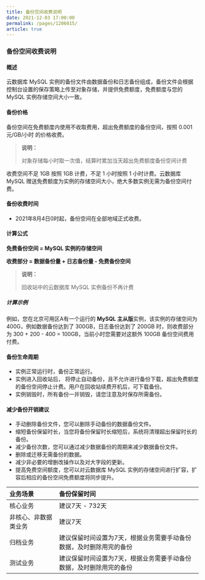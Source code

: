 ```yaml
---
title: 备份空间收费说明
date: 2021-12-03 17:00:00
permalink: /pages/1206015/
article: true
---
```


### 备份空间收费说明

#### 概述

云数据库 MySQL 实例的备份文件由数据备份和日志备份组成，备份文件会根据控制台设置的保存策略上传至对象存储，并提供免费额度，免费额度与您的 MySQL 实例存储空间大小一致。

#### 备份价格

备份空间在免费额度内使用不收取费用，超出免费额度的备份空间，按照 0.001元/GB/小时 的价格收费。

> **说明：**
>
> 对象存储每小时取一次值，结算时累加当天超出免费额度备份空间计费

收费空间不足 1GB 按照 1GB 计费，不足 1 小时按照 1 小时计费。云数据库 MySQL 赠送免费额度为实例的存储空间大小，绝大多数实例无需为备份空间付费。

#### 备份收费时间

- 2021年8月4日0时起，备份空间在全部地域正式收费。

#### 计算公式

**免费备份空间 = MySQL 实例的存储空间**

**收费部分 = 数据备份量 + 日志备份量 - 免费备份空间**

> **说明：**
>
> 回收站中的云数据库 MySQL 实例备份不再计费

##### 计算示例

例如，您在北京可用区A有一个运行的 **MySQL 主从版**实例，该实例的存储空间为 400G，例如数据备份达到了 300GB，日志备份达到了 200GB 时，则收费部分为 300 + 200 - 400 = 100GB，当前小时您需要对这额外 100GB 备份空间费用付费。

#### 备份生命周期

- 实例正常运行时，备份正常运行。
- 实例进入回收站后， 将停止自动备份，且不允许进行备份下载，超出免费额度的备份空间停止计费。用户在回收站续费开机后，可下载备份。
- 实例销毁时，所有备份一并销毁，请您注意及时保存所需备份。

#### 减少备份开销建议

- 手动删除备份文件，您可以删除手动备份的数据备份文件。
- 缩短备份保留时长，当您将备份保留时长缩短后，系统将清理超出保留时长的备份。
- 减少备份次数，您可以通过减少数据备份的周期来减少数据备份文件。
- 删除或迁移无需备份的数据。
- 减少非必要的增删改操作以及对大字段的更新。
- 提高免费空间额度，您可以对云数据库 MySQL 实例的存储空间进行扩容，扩容后相应的备份空间免费额度将同步提升。

| 业务场景             | 备份保留时间                                                 |
| :------------------- | :----------------------------------------------------------- |
| 核心业务             | 建议7天 - 732天                                              |
| 非核心、非数据类业务 | 建议7天                                                      |
| 归档业务             | 建议保留时间设置为7天，根据业务需要手动备份数据，及时删除用完的备份 |
| 测试业务             | 建议保留时间设置为7天，根据业务需要手动备份数据，及时删除用完的备份 |
